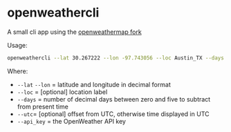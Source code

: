 # openweathercli
A small cli app using the [openweathermap fork](https://github.com/Dr-Kristau/openweathermap)

Usage:
```bash
openweathercli --lat 30.267222 --lon -97.743056 --loc Austin_TX --days 0.5 --utc=-5 --api_key <MY_API_KEY>
```

Where:
- `--lat` `--lon` = latitude and longitude in decimal format
- `--loc` = [optional] location label 
- `--days` = number of decimal days between zero and five to subtract from present time
- `--utc`= [optional] offset from UTC, otherwise time displayed in UTC
- `--api_key` = the OpenWeather API key
